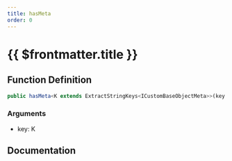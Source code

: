 ```yaml
---
title: hasMeta
order: 0
---
```


# {{ $frontmatter.title }}

## Function Definition

```ts
public hasMeta<K extends ExtractStringKeys<ICustomBaseObjectMeta>>(key: K): boolean;
```

### Arguments

* key: K

## Documentation

<!--@include: ./parts/hasMeta.md-->
